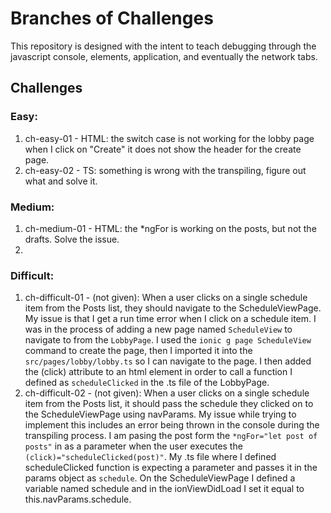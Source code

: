 # Branches of Challenges

This repository is designed with the intent to teach debugging through the
javascript console, elements, application, and eventually the network tabs.


## Challenges
### Easy:
1. ch-easy-01 - HTML: the switch case is not working for the lobby page when I click on "Create" it does not show the header for the create page.
2. ch-easy-02 - TS: something is wrong with the transpiling, figure out what and solve it.


### Medium:
1. ch-medium-01 - HTML: the *ngFor is working on the posts, but not the drafts. Solve the issue.
2. 


### Difficult:
1. ch-difficult-01 - (not given): When a user clicks on a single schedule item from the Posts list, they should navigate to the ScheduleViewPage. My issue is that I get a run time error when I click on a schedule item. I was in the process of adding a new page named `ScheduleView` to navigate to from the `LobbyPage`. I used the `ionic g page ScheduleView` command to create the page, then I imported it into the `src/pages/lobby/lobby.ts` so I can navigate to the page. I then added the (click) attribute to an html element in order to call a function I defined as `scheduleClicked` in the .ts file of the LobbyPage.
2. ch-difficult-02 - (not given): When a user clicks on a single schedule item from the Posts list, it should pass the schedule they clicked on to the ScheduleViewPage using navParams. My issue while trying to implement this includes an error being thrown in the console during the transpiling process. I am pasing the post form the `*ngFor="let post of posts"` in as a parameter when the user executes the `(click)="scheduleClicked(post)"`. My .ts file where I defined scheduleClicked function is expecting a parameter and passes it in the params object as `schedule`. On the ScheduleViewPage I defined a variable named schedule and in the ionViewDidLoad I set it equal to this.navParams.schedule.